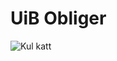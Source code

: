 # UiB Obliger
 
![Kul katt](https://hips.hearstapps.com/digitalspyuk.cdnds.net/16/21/1464342455-typing-cat-gif.gif?resize=980:*)
